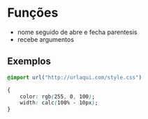 # Funções

* nome seguido de abre e fecha parentesis
* recebe argumentos

## Exemplos

```css
@import url("http://urlaqui.com/style.css")

{
    color: rgb(255, 0, 100);
    width: calc(100% - 10px);
}